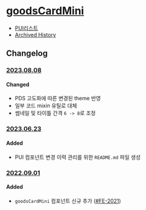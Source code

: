 # [goodsCardMini](https://rxc.atlassian.net/browse/FE-2021)
  * [PUI리스트](../README.md)
  * [Archived History](https://www.notion.so/rxc/GoodsCardMini-917d2f5eb277443ca670ce7cca0d4d1a?pvs=4)

## Changelog

### [2023.08.08](https://rxc.atlassian.net/browse/FE-3490)
#### Changed
  * PDS 고도화에 따른 변경된 theme 반영
  * 일부 코드 mixin 유틸로 대체
  * 썸네일 및 타이틀 간격 `6 -> 8`로 조정

### [2023.06.23](https://rxc.atlassian.net/browse/FE-3326)
#### Added 
  * PUI 컴포넌트 변경 이력 관리를 위한 `README.md` 파일 생성

### [2022.09.01](https://github.com/rxcompany/fe-mobile/commit/3e8796bb53f0e3f834e830c978059358e8537fbb)
#### Added 
  * `goodsCardMini` 컴포넌트 신규 추가 ([#FE-2021](https://rxc.atlassian.net/browse/FE-2021))

